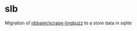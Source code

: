 # slb

Migration of [nbbaier/scrape-lingbuzz](https://github.com/nbbaier/scrape-lingbuzz) to a store data in sqlite
